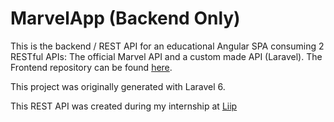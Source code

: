 # MarvelApp (Backend Only)

This is the backend / REST API for an educational Angular SPA consuming 2 RESTful APIs: The official Marvel API and a custom made API (Laravel). The Frontend repository can be found [here](https://github.com/DatSwissGuy/marvel-app-frontend). 

This project was originally generated with Laravel 6.

This REST API was created during my internship at [Liip](https://www.liip.ch)
